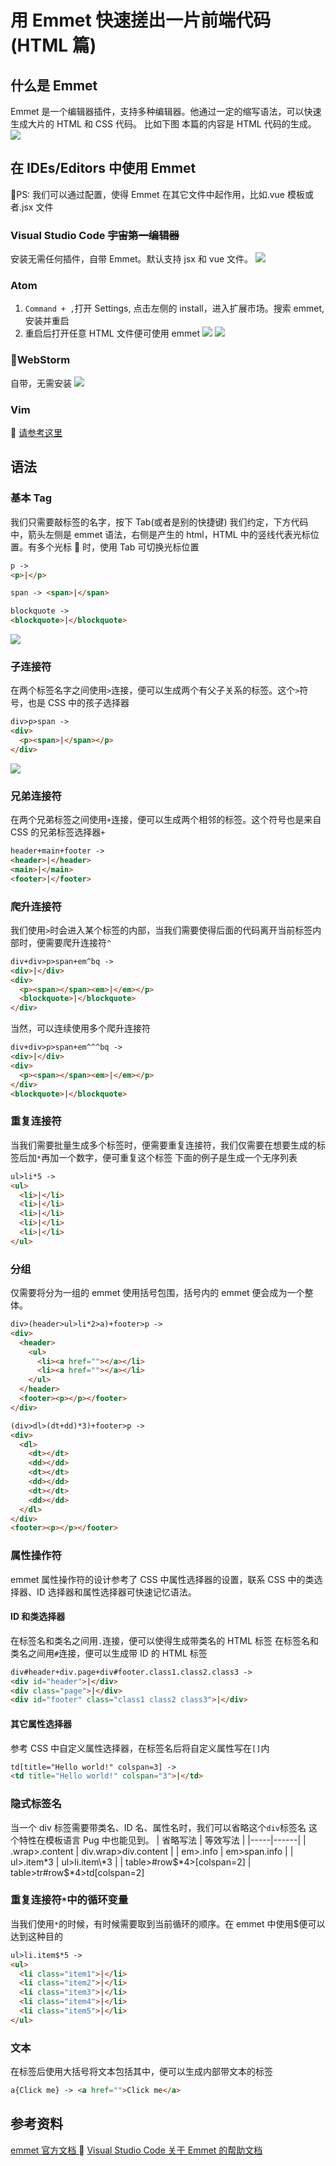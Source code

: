 # 用 Emmet 快速搓出一片前端代码(HTML 篇)

## 什么是 Emmet

Emmet 是一个编辑器插件，支持多种编辑器。他通过一定的缩写语法，可以快速生成大片的 HTML 和 CSS 代码。
比如下图
本篇的内容是 HTML 代码的生成。
![](./emmet.gif)

## 在 IDEs/Editors 中使用 Emmet

PS: 我们可以通过配置，使得 Emmet 在其它文件中起作用，比如.vue 模板或者.jsx 文件

### Visual Studio Code ~~宇宙第一编辑器~~

安装无需任何插件，自带 Emmet。默认支持 jsx 和 vue 文件。
![](./emmet.gif)

### Atom

1. `Command + ,`打开 Settings, 点击左侧的 install，进入扩展市场。搜索 emmet,安装并重启
2. 重启后打开任意 HTML 文件便可使用 emmet
   ![](./atom-emmet-install.png)
   ![](./atom.gif)

### WebStorm

自带，无需安装
![](./webstorm.gif)

### Vim


[请参考这里](https://github.com/mattn/emmet-vim)

## 语法

### 基本 Tag

我们只需要敲标签的名字，按下 Tab(或者是别的快捷键)
我们约定，下方代码 中，箭头左侧是 emmet 语法，右侧是产生的 html，HTML 中的竖线代表光标位置。有多个光标  时，使用 Tab 可切换光标位置

```html
p ->
<p>|</p>

span -> <span>|</span>

blockquote ->
<blockquote>|</blockquote>
```

![](./basic-tag.gif)

### 子连接符

在两个标签名字之间使用`>`连接，便可以生成两个有父子关系的标签。这个`>`符号，也是 CSS 中的孩子选择器

```html
div>p>span ->
<div>
  <p><span>|</span></p>
</div>
```

![](./child.gif)

### 兄弟连接符

在两个兄弟标签之间使用`+`连接，便可以生成两个相邻的标签。这个符号也是来自 CSS 的兄弟标签选择器`+`

```html
header+main+footer ->
<header>|</header>
<main>|</main>
<footer>|</footer>
```

### 爬升连接符

我们使用`>`时会进入某个标签的内部，当我们需要使得后面的代码离开当前标签内部时，便需要爬升连接符`^`

```html
div+div>p>span+em^bq ->
<div>|</div>
<div>
  <p><span></span><em>|</em></p>
  <blockquote>|</blockquote>
</div>
```

当然，可以连续使用多个爬升连接符

```html
div+div>p>span+em^^^bq ->
<div>|</div>
<div>
  <p><span></span><em>|</em></p>
</div>
<blockquote>|</blockquote>
```

### 重复连接符

当我们需要批量生成多个标签时，便需要重复连接符，我们仅需要在想要生成的标签后加`*`再加一个数字，便可重复这个标签
下面的例子是生成一个无序列表

```html
ul>li*5 ->
<ul>
  <li>|</li>
  <li>|</li>
  <li>|</li>
  <li>|</li>
  <li>|</li>
</ul>
```

### 分组

仅需要将分为一组的 emmet 使用括号包围，括号内的 emmet 便会成为一个整体。

```html
div>(header>ul>li*2>a)+footer>p ->
<div>
  <header>
    <ul>
      <li><a href=""></a></li>
      <li><a href=""></a></li>
    </ul>
  </header>
  <footer><p></p></footer>
</div>

(div>dl>(dt+dd)*3)+footer>p ->
<div>
  <dl>
    <dt></dt>
    <dd></dd>
    <dt></dt>
    <dd></dd>
    <dt></dt>
    <dd></dd>
  </dl>
</div>
<footer><p></p></footer>
```

### 属性操作符

emmet 属性操作符的设计参考了 CSS 中属性选择器的设置，联系 CSS 中的类选择器、ID 选择器和属性选择器可快速记忆语法。

#### ID 和类选择器

在标签名和类名之间用`.`连接，便可以使得生成带类名的 HTML 标签
在标签名和类名之间用`#`连接，便可以生成带 ID 的 HTML 标签

```html
div#header+div.page+div#footer.class1.class2.class3 ->
<div id="header">|</div>
<div class="page">|</div>
<div id="footer" class="class1 class2 class3">|</div>
```

#### 其它属性选择器

参考 CSS 中自定义属性选择器，在标签名后将自定义属性写在`[]`内

```html
td[title="Hello world!" colspan=3] ->
<td title="Hello world!" colspan="3">|</td>
```

### 隐式标签名

当一个 div 标签需要带类名、ID 名、属性名时，我们可以省略这个`div`标签名
这个特性在模板语言 Pug 中也能见到。
| 省略写法 | 等效写法 |
|-----|------|
| .wrap>.content | div.wrap>div.content |
| em>.info | em>span.info |
| ul>.item*3 | ul>li.item\\*3 |
| table>#row\$\*4>[colspan=2] | table>tr#row\$\*4>td[colspan=2]

### 重复连接符`*`中的循环变量

当我们使用`*`的时候，有时候需要取到当前循环的顺序。在 emmet 中使用\$便可以达到这种目的

```html
ul>li.item$*5 ->
<ul>
  <li class="item1">|</li>
  <li class="item2">|</li>
  <li class="item3">|</li>
  <li class="item4">|</li>
  <li class="item5">|</li>
</ul>
```

### 文本

在标签后使用大括号将文本包括其中，便可以生成内部带文本的标签

```html
a{Click me} -> <a href="">Click me</a>
```

## 参考资料

[emmet 官方文档 ](https://docs.emmet.io/)
[Visual Studio Code 关于 Emmet 的帮助文档](https://code.visualstudio.com/docs/editor/emmet)
